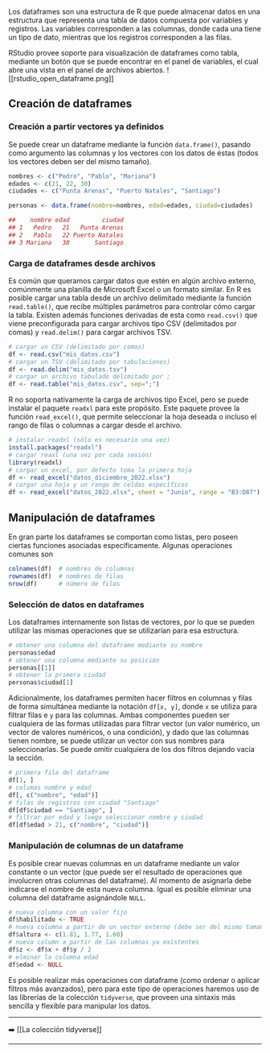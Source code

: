 Los dataframes son una estructura de R que puede almacenar datos en una estructura que representa una tabla de datos compuesta por variables y registros. Las variables corresponden a las columnas, donde cada una tiene un tipo de dato, mientras que los registros corresponden a las filas.

RStudio provee soporte para visualización de dataframes como tabla, mediante un botón que se puede encontrar  en el panel de variables, el cual abre una vista en el panel de archivos abiertos.
![[rstudio_open_dataframe.png]]

## Creación de dataframes

### Creación a partir vectores ya definidos
Se puede crear un dataframe mediante la función `data.frame()`, pasando como argumento las columnas y los vectores con los datos de éstas (todos los vectores deben ser del mismo tamaño).
```r
nombres <- c("Pedro", "Pablo", "Mariana")
edades <- c(21, 22, 30)
ciudades <- c("Punta Arenas", "Puerto Natales", "Santiago")

personas <- data.frame(nombre=nombres, edad=edades, ciudad=ciudades)

##    nombre edad         ciudad
## 1   Pedro   21   Punta Arenas
## 2   Pablo   22 Puerto Natales
## 3 Mariana   30       Santiago
```

### Carga de dataframes desde archivos
Es común que queramos cargar datos que estén en algún archivo externo, comúnmente una planilla de Microsoft Excel o un formato similar.
En R es posible cargar una tabla desde un archivo delimitado mediante la función `read.table()`, que recibe múltiples parámetros para controlar cómo cargar la tabla. Existen además funciones derivadas de esta como `read.csv()` que viene preconfigurada para cargar archivos tipo CSV (delimitados por comas) y `read.delim()` para cargar archivos TSV.
```r
# cargar un CSV (delimitado por comas)
df <- read.csv("mis_datos.csv")
# cargar un TSV (delimitado por tabulaciones)
df <- read.delim("mis_datos.tsv")
# cargar un archivo tabulado delimitado por ;
df <- read.table("mis_datos.csv", sep=";")
```

R no soporta nativamente la carga de archivos tipo Excel, pero se puede instalar el paquete `readxl` para este propósito.  Este paquete provee la función `read_excel()`, que permite seleccionar la hoja deseada o incluso el rango de filas o columnas a cargar desde el archivo.
```r
# instalar readxl (sólo es necesario una vez)
install.packages("readxl")
# cargar reaxl (una vez por cada sesión)
library(readxl)
# cargar un excel, por defecto toma la primera hoja
df <- read_excel("datos_diciembre_2022.xlsx")
# cargar una hoja y un rango de celdas específicos
df <- read_excel("datos_2022.xlsx", sheet = "Junio", range = "B3:D87")
```


## Manipulación de dataframes
En gran parte los dataframes se comportan como listas, pero poseen ciertas funciones asociadas específicamente. Algunas operaciones comunes son
```r
colnames(df)  # nombres de columnas
rownames(df)  # nombres de filas
nrow(df)      # número de filas
```

### Selección de datos en dataframes
Los dataframes internamente son listas de vectores, por lo que se pueden utilizar las mismas operaciones que se utilizarían para esa estructura.
```r
# obtener una columna del dataframe mediante su nombre
personas$edad
# obtener una columna mediante su posición
personas[[1]]
# obtener la primera ciudad
personas$ciudad[1]
```

Adicionalmente, los dataframes permiten hacer filtros en columnas y filas de forma simultánea mediante la notación  `df[x, y]`, donde `x` se utiliza para filtrar filas e `y` para las columnas. Ambas componentes pueden ser cualquiera de las formas utilizadas para filtrar vector (un valor numérico, un vector de valores numéricos, o una condición), y dado que las columnas tienen nombre, se puede utilizar un vector con sus nombres para seleccionarlas. Se puede omitir cualquiera de los dos filtros dejando vacía la sección.
```r
# primera fila del dataframe
df[1, ]
# columas nombre y edad
df[, c("nombre", "edad")]
# filas de registros con ciudad "Santiago"
df[df$ciudad == "Santiago", ]
# filtrar por edad y luego seleccionar nombre y ciudad
df[df$edad > 21, c("nombre", "ciudad")]
```

### Manipulación de columnas de un dataframe
Es posible crear nuevas columnas en un dataframe mediante un valor constante o un vector (que puede ser el resultado de operaciones que involucren otras columnas del dataframe). Al momento de asignarla debe indicarse el nombre de esta nueva columna. Igual es posible eliminar una columna del dataframe asignándole `NULL`.
```r
# nueva columna con un valor fijo
df$habilitado <- TRUE
# nueva columna a partir de un vector externo (debe ser del mismo tamaño)
df$altura <- c(1.81, 1.77, 1.60)
# nueva column a partir de las columnas ya existentes
df$z <- df$x + df$y / 2
# elminar la columna edad
df$edad <- NULL
```

Es posible realizar más operaciones con dataframe (como ordenar o aplicar filtros más avanzados), pero para este tipo de operaciones haremos uso de las librerías de la colección `tidyverse`, que proveen una sintaxis más sencilla y flexible para manipular los datos.

---
➡️ [[La colección tidyverse]]

---
